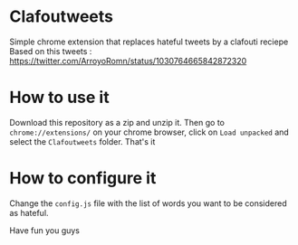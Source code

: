 # Clafoutweets

Simple chrome extension that replaces hateful tweets by a clafouti reciepe
Based on this tweets : https://twitter.com/ArroyoRomn/status/1030764665842872320

# How to use it

Download this repository as a zip and unzip it. Then go to `chrome://extensions/` on your chrome browser, click on `Load unpacked` and select the `Clafoutweets` folder. That's it 

# How to configure it

Change the `config.js` file with the list of words you want to be considered as hateful.

Have fun you guys



